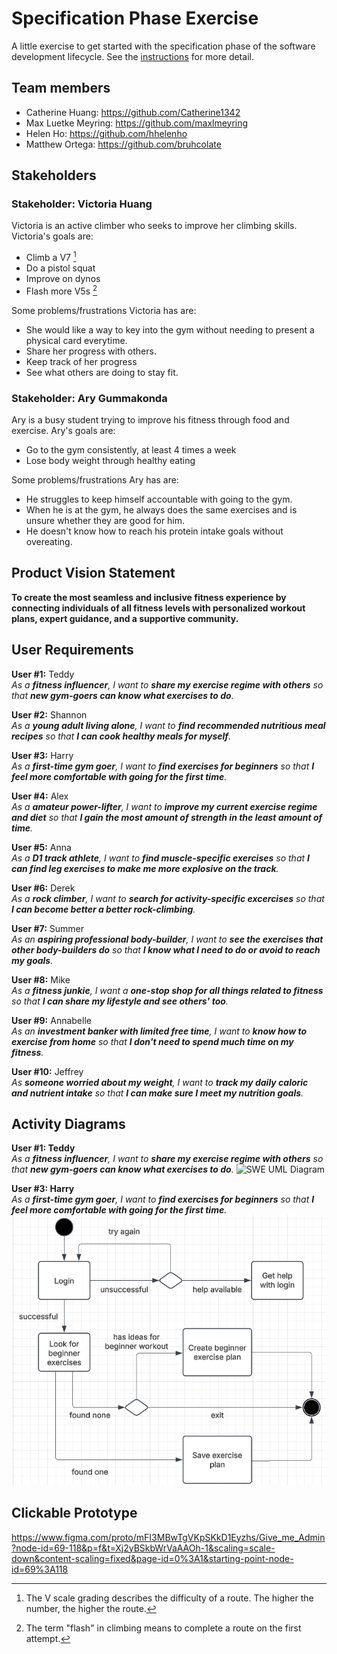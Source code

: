 # Specification Phase Exercise

A little exercise to get started with the specification phase of the software development lifecycle. See the [instructions](instructions.md) for more detail.

## Team members

- Catherine Huang: https://github.com/Catherine1342  
- Max Luetke Meyring: https://github.com/maxlmeyring 
- Helen Ho: https://github.com/hhelenho 
- Matthew Ortega: https://github.com/bruhcolate

## Stakeholders

### Stakeholder: Victoria Huang

Victoria is an active climber who seeks to improve her climbing skills.
Victoria's goals are:
- Climb a V7 [^1]
- Do a pistol squat
- Improve on dynos
- Flash more V5s [^2]

Some problems/frustrations Victoria has are:
- She would like a way to key into the gym without needing to present a physical card everytime.
- Share her progress with others.
- Keep track of her progress
- See what others are doing to stay fit.

[^1]: The V scale grading describes the difficulty of a route. The higher the number, the higher the route.
[^2]: The term "flash" in climbing means to complete a route on the first attempt.

### Stakeholder: Ary Gummakonda

Ary is a busy student trying to improve his fitness through food and exercise.
Ary's goals are:
- Go to the gym consistently, at least 4 times a week
- Lose body weight through healthy eating

Some problems/frustrations Ary has are:
- He struggles to keep himself accountable with going to the gym.
- When he is at the gym, he always does the same exercises and is unsure whether they are good for him.
- He doesn't know how to reach his protein intake goals without overeating.


## Product Vision Statement

**To create the most seamless and inclusive fitness experience by connecting individuals of all fitness levels with personalized workout plans, expert guidance, and a supportive community.**

## User Requirements

**User #1:** Teddy  
*As a **fitness influencer**, I want to **share my exercise regime with others** so that **new gym-goers can know what exercises to do**.*

**User #2:** Shannon  
*As a **young adult living alone**, I want to **find recommended nutritious meal recipes** so that **I can cook healthy meals for myself**.*

**User #3:** Harry  
*As a **first-time gym goer**, I want to **find exercises for beginners** so that **I feel more comfortable with going for the first time**.*

**User #4:** Alex  
*As a **amateur power-lifter**, I want to **improve my current exercise regime and diet** so that **I gain the most amount of strength in the least amount of time**.*

**User #5:** Anna  
*As a **D1 track athlete**, I want to **find muscle-specific exercises** so that **I can find leg exercises to make me more explosive on the track**.*

**User #6:** Derek  
*As a **rock climber**, I want to **search for activity-specific excercises** so that **I can become better a better rock-climbing**.*

**User #7:** Summer  
*As an **aspiring professional body-builder**, I want to **see the exercises that other body-builders do** so that **I know what I need to do or avoid to reach my goals**.*

**User #8:** Mike  
*As a **fitness junkie**, I want a **one-stop shop for all things related to fitness** so that **I can share my lifestyle and see others' too**.*

**User #9:** Annabelle  
*As an **investment banker with limited free time**, I want to **know how to exercise from home** so that **I don't need to spend much time on my fitness**.*

**User #10:** Jeffrey  
*As **someone worried about my weight**, I want to **track my daily caloric and nutrient intake** so that **I can make sure I meet my nutrition goals**.*


## Activity Diagrams

**User #1: Teddy**  
*As a **fitness influencer**, I want to **share my exercise regime with others** so that **new gym-goers can know what exercises to do**.*
![SWE UML Diagram](https://github.com/user-attachments/assets/8718ca09-04e6-4a0f-8adb-dbe9f11f82e6)

**User #3: Harry**  
*As a **first-time gym goer**, I want to **find exercises for beginners** so that **I feel more comfortable with going for the first time**.*
![SWE UML DIAGRAM](https://github.com/software-students-spring2025/1-specification-exercise-give_me_admin/blob/main/uml-diagram-story3.png)

## Clickable Prototype

https://www.figma.com/proto/mFI3MBwTgVKpSKkD1Eyzhs/Give_me_Admin?node-id=69-118&p=f&t=Xj2yBSkbWrVaAAOh-1&scaling=scale-down&content-scaling=fixed&page-id=0%3A1&starting-point-node-id=69%3A118
